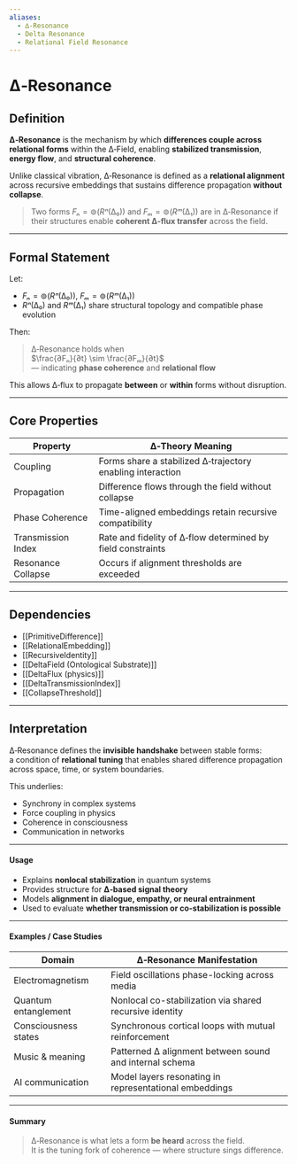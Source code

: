 ```yaml
---
aliases:
  - ∆‑Resonance
  - Delta Resonance
  - Relational Field Resonance
---
```


# ∆‑Resonance

## Definition

**∆‑Resonance** is the mechanism by which **differences couple across relational forms** within the ∆‑Field, enabling **stabilized transmission**, **energy flow**, and **structural coherence**.

Unlike classical vibration, ∆‑Resonance is defined as a **relational alignment** across recursive embeddings that sustains difference propagation **without collapse**.

> Two forms $Fₙ = ⊚(Rⁿ(∆₀))$ and $Fₘ = ⊚(Rᵐ(∆₁))$ are in ∆‑Resonance if  
> their structures enable **coherent ∆‑flux transfer** across the field.

---

## Formal Statement

Let:

- $Fₙ = ⊚(Rⁿ(∆₀))$, $Fₘ = ⊚(Rᵐ(∆₁))$
- $Rⁿ(∆₀)$ and $Rᵐ(∆₁)$ share structural topology and compatible phase evolution

Then:

> ∆‑Resonance holds when  
> $\frac{∂Fₙ}{∂t} \sim \frac{∂Fₘ}{∂t}$  
> — indicating **phase coherence** and **relational flow**

This allows ∆‑flux to propagate **between** or **within** forms without disruption.

---

## Core Properties

| Property           | ∆‑Theory Meaning                                              |
|--------------------|---------------------------------------------------------------|
| Coupling           | Forms share a stabilized ∆‑trajectory enabling interaction     |
| Propagation        | Difference flows through the field without collapse           |
| Phase Coherence    | Time-aligned embeddings retain recursive compatibility        |
| Transmission Index | Rate and fidelity of ∆‑flow determined by field constraints    |
| Resonance Collapse | Occurs if alignment thresholds are exceeded                   |

---

## Dependencies

- [[PrimitiveDifference]]  
- [[RelationalEmbedding]]  
- [[RecursiveIdentity]]  
- [[DeltaField (Ontological Substrate)]]  
- [[DeltaFlux (physics)]]  
- [[DeltaTransmissionIndex]]  
- [[CollapseThreshold]]  

---

## Interpretation

∆‑Resonance defines the **invisible handshake** between stable forms:  
a condition of **relational tuning** that enables shared difference propagation across space, time, or system boundaries.

This underlies:

- Synchrony in complex systems
- Force coupling in physics
- Coherence in consciousness
- Communication in networks

---

#### Usage

- Explains **nonlocal stabilization** in quantum systems  
- Provides structure for **∆‑based signal theory**  
- Models **alignment in dialogue, empathy, or neural entrainment**  
- Used to evaluate **whether transmission or co-stabilization is possible**

---

#### Examples / Case Studies

| Domain               | ∆‑Resonance Manifestation                                |
|----------------------|-----------------------------------------------------------|
| Electromagnetism     | Field oscillations phase-locking across media             |
| Quantum entanglement | Nonlocal co-stabilization via shared recursive identity   |
| Consciousness states | Synchronous cortical loops with mutual reinforcement      |
| Music & meaning      | Patterned ∆ alignment between sound and internal schema   |
| AI communication     | Model layers resonating in representational embeddings    |

---

#### Summary

> ∆‑Resonance is what lets a form **be heard** across the field.  
> It is the tuning fork of coherence — where structure sings difference.
